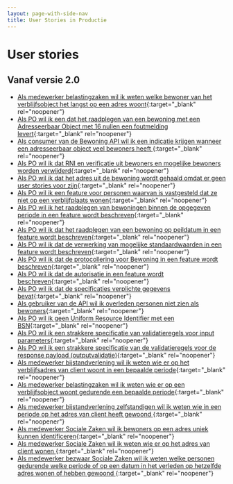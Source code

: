 ```yaml
---
layout: page-with-side-nav
title: User Stories in Productie
---
```


# User stories

## Vanaf versie 2.0

- [Als medewerker belastingzaken wil ik weten welke bewoner van het verblijfsobject het langst op een adres woont](https://github.com/BRP-API/Haal-Centraal-BRP-bewoning/issues/223){:target="_blank" rel="noopener"}
- [Als PO wil ik een dat het raadplegen van een bewoning met een Adresseerbaar Object met 16 nullen een foutmelding levert](https://github.com/BRP-API/Haal-Centraal-BRP-bewoning/issues/148){:target="_blank" rel="noopener"}
- [Als consumer van de Bewoning API wil ik een indicatie krijgen wanneer een adresseerbaar object veel bewoners heeft ](https://github.com/BRP-API/Haal-Centraal-BRP-bewoning/issues/145){:target="_blank" rel="noopener"}
- [Als PO wil ik dat RNI en verificatie uit bewoners en mogelijke bewoners worden verwijderd](https://github.com/BRP-API/Haal-Centraal-BRP-bewoning/issues/139){:target="_blank" rel="noopener"}
- [Als PO wil ik dat het adres uit de bewoning wordt gehaald omdat er geen user stories voor zijn](https://github.com/BRP-API/Haal-Centraal-BRP-bewoning/issues/137){:target="_blank" rel="noopener"}
- [Als PO wil ik een feature voor personen waarvan is vastgesteld dat ze niet op een verblijfplaats wonen](https://github.com/BRP-API/Haal-Centraal-BRP-bewoning/issues/136){:target="_blank" rel="noopener"}
- [Als PO wil ik het raadplegen van bewoningen binnen de opgegeven periode in een feature wordt beschreven](https://github.com/BRP-API/Haal-Centraal-BRP-bewoning/issues/130){:target="_blank" rel="noopener"}
- [Als PO wil ik dat het raadplegen van een bewoning op peildatum in een feature wordt beschreven](https://github.com/BRP-API/Haal-Centraal-BRP-bewoning/issues/129){:target="_blank" rel="noopener"}
- [Als PO wil ik dat de verwerking van mogelijke standaardwaarden in een feature wordt beschreven](https://github.com/BRP-API/Haal-Centraal-BRP-bewoning/issues/128){:target="_blank" rel="noopener"}
- [Als PO wil ik dat de protocollering voor Bewoning in een feature wordt beschreven](https://github.com/BRP-API/Haal-Centraal-BRP-bewoning/issues/127){:target="_blank" rel="noopener"}
- [Als PO wil ik dat de autorisatie in een feature wordt beschreven](https://github.com/BRP-API/Haal-Centraal-BRP-bewoning/issues/124){:target="_blank" rel="noopener"}
- [Als PO wil ik dat de specificaties verplichte gegevens bevat](https://github.com/BRP-API/Haal-Centraal-BRP-bewoning/issues/122){:target="_blank" rel="noopener"}
- [Als gebruiker van de API wil ik overleden personen niet zien als bewoners](https://github.com/BRP-API/Haal-Centraal-BRP-bewoning/issues/121){:target="_blank" rel="noopener"}
- [Als PO wil ik geen Uniform Resource Identifier met een BSN](https://github.com/BRP-API/Haal-Centraal-BRP-bewoning/issues/116){:target="_blank" rel="noopener"}
- [Als PO wil ik een strakkere specificatie van validatieregels voor input parameters](https://github.com/BRP-API/Haal-Centraal-BRP-bewoning/issues/115){:target="_blank" rel="noopener"}
- [Als PO wil ik een strakkere specificatie van de validatieregels voor de response payload (outputvalidatie)](https://github.com/BRP-API/Haal-Centraal-BRP-bewoning/issues/114){:target="_blank" rel="noopener"}
- [Als medewerker bijstandverlening wil ik weten wie er op het verblijfsadres van client woont in een bepaalde periode](https://github.com/BRP-API/Haal-Centraal-BRP-bewoning/issues/85){:target="_blank" rel="noopener"}
- [Als medewerker belastingzaken wil ik weten wie er op een verblijfsobject woont gedurende een bepaalde periode](https://github.com/BRP-API/Haal-Centraal-BRP-bewoning/issues/40){:target="_blank" rel="noopener"}
- [Als medewerker bijstandverlening zelfstandigen wil ik weten wie in een periode op het adres van client heeft gewoond ](https://github.com/BRP-API/Haal-Centraal-BRP-bewoning/issues/38){:target="_blank" rel="noopener"}
- [Als medewerker Sociale Zaken wil ik bewoners op een adres uniek kunnen identificeren](https://github.com/BRP-API/Haal-Centraal-BRP-bewoning/issues/46){:target="_blank" rel="noopener"}
- [Als medewerker Sociale Zaken wil ik weten wie er op het adres van client wonen ](https://github.com/BRP-API/Haal-Centraal-BRP-bewoning/issues/31){:target="_blank" rel="noopener"}
- [Als medewerker bezwaar Sociale Zaken wil ik weten welke personen gedurende welke periode of op een datum in het verleden op hetzelfde adres wonen of hebben gewoond  ](https://github.com/BRP-API/Haal-Centraal-BRP-bewoning/issues/73){:target="_blank" rel="noopener"}

